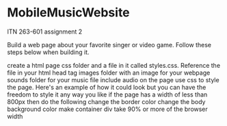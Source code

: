 # MobileMusicWebsite
ITN 263-601 assignment 2

Build a web page about your favorite singer or video game.  Follow these steps below when building it.

create a html page
css folder and a file in it called styles.css.  Reference the file in your html head tag
images folder with an image for your webpage
sounds folder for your music file
include audio on the page
use css to style the page.  Here's an example of how it could look but you can have the freedom to style it any way you like
if the page has a width of less than 800px then do the following
change the border color
change the body background color
make container div take 90% or more of the browser width